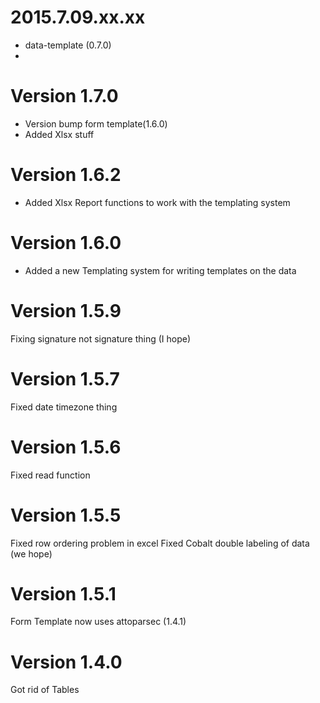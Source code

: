 # 2015.7.09.xx.xx
* data-template (0.7.0)
* 
# Version 1.7.0
* Version bump form template(1.6.0)
* Added Xlsx stuff
# Version 1.6.2
* Added Xlsx Report functions to work with the templating system
# Version 1.6.0
* Added a new Templating system for writing templates on the data
# Version 1.5.9
Fixing signature not signature thing (I hope)
# Version 1.5.7
Fixed date timezone thing
# Version 1.5.6
Fixed read function
# Version 1.5.5
Fixed row ordering problem in excel
Fixed Cobalt double labeling of data (we hope)
# Version 1.5.1
Form Template now uses attoparsec (1.4.1)
# Version 1.4.0
Got rid of Tables

